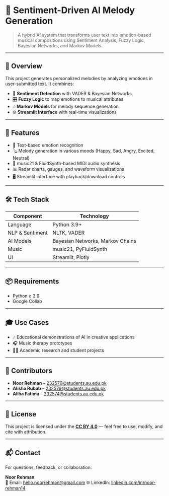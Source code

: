 # 🎵 Sentiment-Driven AI Melody Generation

> A hybrid AI system that transforms user text into emotion-based musical compositions using Sentiment Analysis, Fuzzy Logic, Bayesian Networks, and Markov Models.

---

## 📌 Overview

This project generates personalized melodies by analyzing emotions in user-submitted text. It combines:

- 🧠 **Sentiment Detection** with VADER & Bayesian Networks  
- 🎛️ **Fuzzy Logic** to map emotions to musical attributes  
- 🎶 **Markov Models** for melody sequence generation  
- 🌐 **Streamlit Interface** with real-time visualizations

---

## 🚀 Features

- 💬 Text-based emotion recognition
- 🪕 Melody generation in various moods (Happy, Sad, Angry, Excited, Neutral)
- 🎼 music21 & FluidSynth-based MIDI audio synthesis
- 📊 Radar charts, gauges, and waveform visualizations
- 🖥️ Streamlit interface with playback/download controls

---

## 🛠️ Tech Stack

| Component       | Technology              |
|----------------|--------------------------|
| Language        | Python 3.9+              |
| NLP & Sentiment | NLTK, VADER              |
| AI Models       | Bayesian Networks, Markov Chains |
| Music           | music21, PyFluidSynth    |
| UI              | Streamlit, Plotly        |

---
📦 **Requirements**
-------------------
- Python ≥ 3.9
- Google Collab
---

🎓 **Use Cases**
----------------
- 🎶 Educational demonstrations of AI in creative applications  
- 🎧 Music therapy prototypes  
- 👨‍🏫 Academic research and student projects  

---

🧠 **Contributors**
-------------------
- **Noor Rehman** – [232570@students.au.edu.pk](mailto:232570@students.au.edu.pk)  
- **Alisha Rubab** – [232579@students.au.edu.pk](mailto:232579@students.au.edu.pk)  
- **Aliha Fatima** – [232574@students.au.edu.pk](mailto:232574@students.au.edu.pk)  

---

📄 **License**
--------------
This project is licensed under the **[CC BY 4.0](https://creativecommons.org/licenses/by/4.0/)** — feel free to use, modify, and cite with attribution.

---
## 📬 Contact

For questions, feedback, or collaboration:

**Noor Rehman**  
📧 Email: [hello.noorrehman@gmail.com](mailto:hello.noorrehman@gmail.com)
🌐 LinkedIn: [linkedin.com/in/noor-rehman14](https://www.linkedin.com/in/noor-rehman14) 

